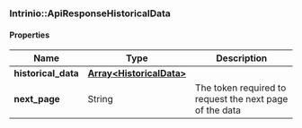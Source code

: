 

[//]: # (CLASS:Intrinio::ApiResponseHistoricalData)

[//]: # (KIND:object)

### Intrinio::ApiResponseHistoricalData

#### Properties

[//]: # (START_DEFINITION)

Name | Type | Description
------------ | ------------- | -------------
**historical_data** | [**Array&lt;HistoricalData&gt;**](HistoricalData.md) |  &nbsp;
**next_page** | String | The token required to request the next page of the data &nbsp;

[//]: # (END_DEFINITION)


[//]: # (CONTAINED_CLASS:Intrinio::HistoricalData)




